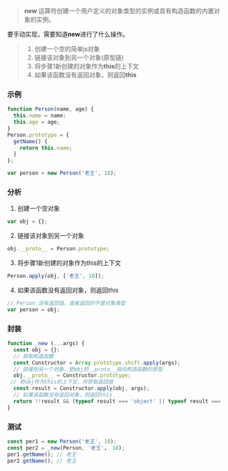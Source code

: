 > **new** 运算符创建一个用户定义的对象类型的实例或具有构造函数的内置对象的实例。

要手动实现，需要知道**new**进行了什么操作。
> 1. 创建一个空的简单js对象
> 2. 链接该对象到另一个对象(原型链)
> 3. 将步骤1新创建的对象作为**this**的上下文
> 4. 如果该函数没有返回对象，则返回**this**

### 示例
```js
function Person(name, age) {
  this.name = name;
  this.age = age;
}
Person.prototype = {
  getName() {
    return this.name;
  }
};

var person = new Person('老王', 18);
```
### 分析
1. 创建一个空对象
```js
var obj = {};
```
2. 链接该对象到另一个对象
```js
obj.__proto__ = Person.prototype;
```
3. 将步骤1新创建的对象作为this的上下文
```js
Person.apply(obj, ['老王', 18]);
```
4. 如果该函数没有返回对象，则返回this
```js
// Person 没有返回值，或者返回的不是对象类型
var person = obj;
```

### 封装
```js
function _new (...args) {
  const obj = {};
  // 获取构造函数
  const Constructor = Array.prototype.shift.apply(args);
  // 链接到另一个对象，把obj的__proto__指向构造函数的原型
  obj.__proto__ = Constructor.prototype;
 // 将obj作为this的上下文，并获取返回值
  const result = Constructor.apply(obj, args);
  // 如果该函数没有返回对象，则返回this
  return !!result && (typeof result === 'object' || typeof result === 'function') ? result : obj;
}
```
### 测试
```js
const per1 = new Person('老王', 18);
const per2 = _new(Person, '老王'， 18);
per1.getName(); // 老王
per2.getName(); // 老王
```